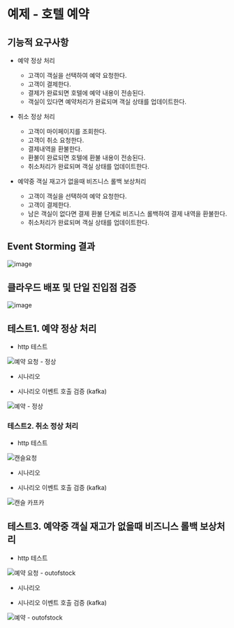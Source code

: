 # 예제 - 호텔 예약

## 기능적 요구사항

- 예약 정상 처리
  - 고객이 객실을 선택하여 예약 요청한다.
  - 고객이 결제한다.
  - 결제가 완료되면 호텔에 예약 내용이 전송된다.
  - 객실이 있다면 예약처리가 완료되며 객실 상태를 업데이트한다.
   
- 취소 정상 처리
  - 고객이 마이페이지를 조회한다.
  - 고객이 취소 요청한다.
  - 결제내역을 환불한다.
  - 환불이 완료되면 호텔에 환불 내용이 전송된다.
  - 취소처리가 완료되며 객실 상태를 업데이트한다.
  
- 예약중 객실 재고가 없을때 비즈니스 롤백 보상처리
  - 고객이 객실을 선택하여 예약 요청한다.
  - 고객이 결제한다.
  - 남은 객실이 없다면 결제 환불 단계로 비즈니스 롤백하여 결제 내역을 환불한다.
  - 취소처리가 완료되며 객실 상태를 업데이트한다.


## Event Storming 결과

![image](https://github.com/user-attachments/assets/330f12bb-c1d6-475e-9837-87cf97e5d668)

## 클라우드 배포 및 단일 진입점 검증

![image](https://github.com/user-attachments/assets/1fafe884-c553-4015-8c54-22a577deb6e9)




## 테스트1. 예약 정상 처리

- http 테스트
  
![예약 요청 - 정상](https://github.com/user-attachments/assets/b9ab3b21-d205-4d0a-84ce-155b02f63296)


- 시나리오



- 시나리오 이벤트 호출 검증 (kafka)

![예약 - 정상](https://github.com/user-attachments/assets/7b9440b3-bed2-4aa5-ba1d-1977394888f5)

  
### 테스트2. 취소 정상 처리

- http 테스트
  
![캔슬요청](https://github.com/user-attachments/assets/64e68f5c-1588-403d-bd69-df5d988b2c8c)


- 시나리오



- 시나리오 이벤트 호출 검증 (kafka)

![캔슬 카프카](https://github.com/user-attachments/assets/26cc72ef-2d18-4410-b0c3-2ee1296cc910)

  
## 테스트3. 예약중 객실 재고가 없을때 비즈니스 롤백 보상처리

- http 테스트
  
![예약 요청 - outofstock](https://github.com/user-attachments/assets/c0ee1264-e1e1-4aa7-b393-5e0faa919c2b)



- 시나리오



- 시나리오 이벤트 호출 검증 (kafka)

  
![예약 - outofstock](https://github.com/user-attachments/assets/5823223e-6ce8-48c1-b2af-7ec52b4a28d0)


